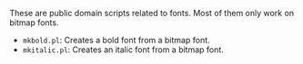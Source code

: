 These are public domain scripts related to fonts. Most of them only work on bitmap fonts.

* `mkbold.pl`: Creates a bold font from a bitmap font.
* `mkitalic.pl`: Creates an italic font from a bitmap font.
